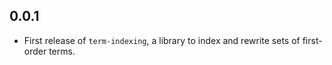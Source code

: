 ## 0.0.1
- First release of `term-indexing`, a library to index and rewrite sets of first-order terms.
